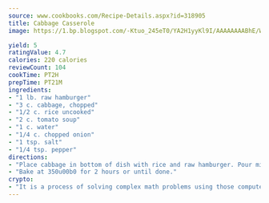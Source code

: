 ```yaml
---
source: www.cookbooks.com/Recipe-Details.aspx?id=318905
title: Cabbage Casserole
image: https://1.bp.blogspot.com/-Ktuo_245eT0/YA2H1yyKl9I/AAAAAAAABhE/WMoqSq2tWOcgMkPaLYZ-49h8pVDUUwFCQCLcBGAsYHQ/s307/5.png

yield: 5
ratingValue: 4.7
calories: 220 calories
reviewCount: 104
cookTime: PT2H
prepTime: PT21M
ingredients:
- "1 lb. raw hamburger"
- "3 c. cabbage, chopped"
- "1/2 c. rice uncooked"
- "2 c. tomato soup"
- "1 c. water"
- "1/4 c. chopped onion"
- "1 tsp. salt"
- "1/4 tsp. pepper"
directions:
- "Place cabbage in bottom of dish with rice and raw hamburger. Pour mixture over all."
- "Bake at 350u00b0 for 2 hours or until done."
crypto:
- "It is a process of solving complex math problems using those computers which run bitcoin software."
---
```

